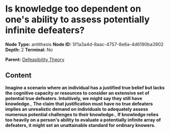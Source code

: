 # Is knowledge too dependent on one's ability to assess potentially infinite defeaters?

**Node Type:** antithesis
**Node ID:** 5f1a3a4d-8aac-4757-8e6a-4d6190ba3902
**Depth:** 2
**Terminal:** No

**Parent:** [Defeasibility Theory](defeasibility-theory.md)

## Content

**Imagine a scenario where an individual has a justified true belief but lacks the cognitive capacity or resources to consider an extensive set of potential true defeaters. Intuitively, we might say they still have knowledge.**, **The claim that justification must have no true defeaters implies an unrealistic demand on individuals to adequately assess numerous potential challenges to their knowledge.**, **If knowledge relies too heavily on a person's ability to evaluate a potentially infinite array of defeaters, it might set an unattainable standard for ordinary knowers.**
